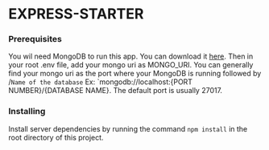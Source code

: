 # EXPRESS-STARTER

### Prerequisites
You wil need MongoDB to run this app. You can download it [here](https://www.mongodb.com/download-center/community). Then in your root .env file, add your mongo uri as MONGO_URI. You can generally find your mongo uri as the port where your MongoDB is running followed by /`Name of the database`
Ex: `mongodb://localhost:{PORT NUMBER}/{DATABASE NAME}. The default port is usually 27017.


### Installing
Install server dependencies by running the command ```npm install``` in the root directory of this project.
<!-- TO DO... Finish this -->
